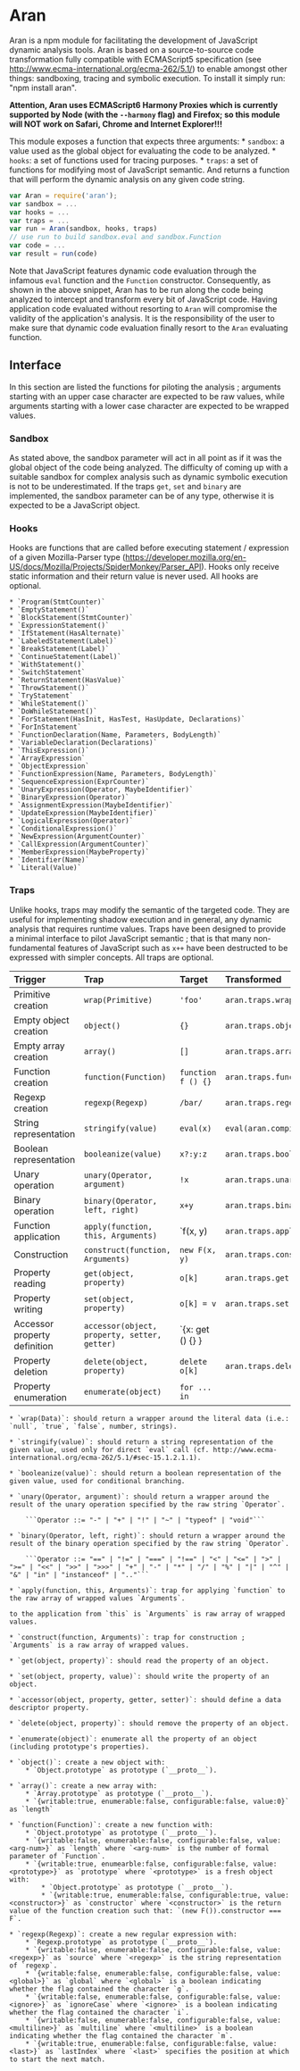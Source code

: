 # Aran

Aran is a npm module for facilitating the development of JavaScript dynamic analysis tools. Aran is based on a source-to-source code transformation fully compatible with ECMAScript5 specification (see http://www.ecma-international.org/ecma-262/5.1/) to enable amongst other things: sandboxing, tracing and symbolic execution. To install it simply run: "npm install aran".

**Attention, Aran uses ECMAScript6 Harmony Proxies which is currently supported by Node (with the `--harmony` flag) and Firefox; so this module will NOT work on Safari, Chrome and Internet Explorer!!!**

This module exposes a function that expects three arguments:
    * `sandbox`: a value used as the global object for evaluating the code to be analyzed.
    * `hooks`: a set of functions used for tracing purposes.
    * `traps`: a set of functions for modifying most of JavaScript semantic.
And returns a function that will perform the dynamic analysis on any given code string.

```javascript
var Aran = require('aran');
var sandbox = ...
var hooks = ...
var traps = ...
var run = Aran(sandbox, hooks, traps)
// use run to build sandbox.eval and sandbox.Function
var code = ...
var result = run(code)
```

Note that JavaScript features dynamic code evaluation through the infamous `eval` function and the `Function` constructor. Consequently, as shown in the above snippet, Aran has to be run along the code being analyzed to intercept and transform every bit of JavaScript code. Having application code evaluated without resorting to `Aran` will compromise the validity of the application's analysis. It is the responsibility of the user to make sure that dynamic code evaluation finally resort to the `Aran` evaluating function.

## Interface

In this section are listed the functions for piloting the analysis ; arguments starting with an upper case character are expected to be raw values, while arguments starting with a lower case character are expected to be wrapped values.

### Sandbox

As stated above, the sandbox parameter will act in all point as if it was the global object of the code being analyzed. The difficulty of coming up with a suitable sandbox for complex analysis such as dynamic symbolic execution is not to be underestimated. If the traps `get`, `set` and `binary` are implemented, the sandbox parameter can be of any type, otherwise it is expected to be a JavaScript object.

### Hooks

Hooks are functions that are called before executing statement / expression of a given Mozilla-Parser type (https://developer.mozilla.org/en-US/docs/Mozilla/Projects/SpiderMonkey/Parser_API). Hooks only receive static information and their return value is never used. All hooks are optional.

    * `Program(StmtCounter)`
    * `EmptyStatement()`
    * `BlockStatement(StmtCounter)`
    * `ExpressionStatement()`
    * `IfStatement(HasAlternate)`
    * `LabeledStatement(Label)`
    * `BreakStatement(Label)`
    * `ContinueStatement(Label)`
    * `WithStatement()`
    * `SwitchStatement`
    * `ReturnStatement(HasValue)`
    * `ThrowStatement()`
    * `TryStatement`
    * `WhileStatement()`
    * `DoWhileStatement()`
    * `ForStatement(HasInit, HasTest, HasUpdate, Declarations)`
    * `ForInStatement`
    * `FunctionDeclaration(Name, Parameters, BodyLength)`
    * `VariableDeclaration(Declarations)`
    * `ThisExpression()`
    * `ArrayExpression`
    * `ObjectExpression`
    * `FunctionExpression(Name, Parameters, BodyLength)`
    * `SequenceExpression(ExprCounter)`
    * `UnaryExpression(Operator, MaybeIdentifier)`
    * `BinaryExpression(Operator)`
    * `AssignmentExpression(MaybeIdentifier)`
    * `UpdateExpression(MaybeIdentifier)`
    * `LogicalExpression(Operator)`
    * `ConditionalExpression()`
    * `NewExpression(ArgumentCounter)`
    * `CallExpression(ArgumentCounter)`
    * `MemberExpression(MaybeProperty)`
    * `Identifier(Name)`
    * `Literal(Value)`

### Traps

Unlike hooks, traps may modify the semantic of the targeted code. They are useful for implementing shadow execution and in general, any dynamic analysis that requires runtime values. Traps have been designed to provide a minimal interface to pilot JavaScript semantic ; that is that many non-fundamental features of JavaScript such as `x++` have been destructed to be expressed with simpler concepts. All traps are optional.


Trigger | Trap | Target | Transformed 
:---------|:-----------|:----------|:--------
Primitive creation | `wrap(Primitive)` | `'foo'` | `aran.traps.wrap('foo')`
Empty object creation | `object()` | `{}`| `aran.traps.object()`
Empty array creation | `array()` | `[]` | `aran.traps.array()`
Function creation | `function(Function)` | `function f () {}` | `aran.traps.function(function () {})`
Regexp creation | `regexp(Regexp)` | `/bar/` | `aran.traps.regex(/bar/)`
String representation | `stringify(value)` | `eval(x)` | `eval(aran.compile(aran.traps.stringify(x)))`
Boolean representation | `booleanize(value)` | `x?:y:z` | `aran.traps.booleanize(x)?y:z`
Unary operation | `unary(Operator, argument)` | `!x` | `aran.traps.unary('!', x)`
Binary operation | `binary(Operator, left, right)` | `x+y` | `aran.traps.binary('+', x, y)`
Function application | `apply(function, this, Arguments)` | `f(x, y) | `aran.traps.apply(f, undefined, [x,y])`
Construction | `construct(function, Arguments)` | `new F(x, y)` | `aran.traps.construct(F, [x,y])`
Property reading | `get(object, property)` | `o[k]` | `aran.traps.get(o, k)`
Property writing | `set(object, property)` | `o[k] = v` | `aran.traps.set(o, k, v)`
Accessor property definition | `accessor(object, property, setter, getter)` | `{x: get () {} } |
Property deletion | `delete(object, property)` | `delete o[k]` | `aran.traps.delete(o, k)`
Property enumeration | `enumerate(object)` | `for ... in` | 

    * `wrap(Data)`: should return a wrapper around the literal data (i.e.: `null`, `true`, `false`, number, strings).
    
    * `stringify(value)`: should return a string representation of the given value, used only for direct `eval` call (cf. http://www.ecma-international.org/ecma-262/5.1/#sec-15.1.2.1.1).
    
    * `booleanize(value)`: should return a boolean representation of the given value, used for conditional branching.
    
    * `unary(Operator, argument)`: should return a wrapper around the result of the unary operation specified by the raw string `Operator`.

        ```Operator ::= "-" | "+" | "!" | "~" | "typeof" | "void"```

    * `binary(Operator, left, right)`: should return a wrapper around the result of the binary operation specified by the raw string `Operator`.
        
        ```Operator ::= "==" | "!=" | "===" | "!==" | "<" | "<=" | ">" | ">=" | "<<" | ">>" | ">>>" | "+" | "-" | "*" | "/" | "%" | "|" | "^" | "&" | "in" | "instanceof" | ".."```

    * `apply(function, this, Arguments)`: trap for applying `function` to the raw array of wrapped values `Arguments`.

    to the application from `this` is `Arguments` is raw array of wrapped values.
    
    * `construct(function, Arguments)`: trap for construction ; `Arguments` is a raw array of wrapped values.
    
    * `get(object, property)`: should read the property of an object.
    
    * `set(object, property, value)`: should write the property of an object.
    
    * `accessor(object, property, getter, setter)`: should define a data descriptor property.
    
    * `delete(object, property)`: should remove the property of an object.
    
    * `enumerate(object)`: enumerate all the property of an object (including prototype's properties).
    
    * `object()`: create a new object with:
        * `Object.prototype` as prototype (`__proto__`).
    
    * `array()`: create a new array with:
        * `Array.prototype` as prototype (`__proto__`).
        * `{writable:true, enumerable:false, configurable:false, value:0}` as `length`
    
    * `function(Function)`: create a new function with:
        * `Object.prototype` as prototype (`__proto__`).
        * `{writable:false, enumerable:false, configurable:false, value:<arg-num>}` as `length` where `<arg-num>` is the number of formal parameter of `Function`.
        * `{writable:true, enumearble:false, configurable:false, value:<prototype>}` as `prototype` where `<prototype>` is a fresh object with:
            * `Object.prototype` as prototype (`__proto__`).
            * `{writable:true, enumerable:false, configurable:true, value:<constructor>}` as `constructor` where `<constructor>` is the return value of the function creation such that: `(new F()).constructor === F`.
    
    * `regexp(Regexp)`: create a new regular expression with:
        * `Regexp.prototype` as prototype (`__proto__`).
        * `{writable:false, enumerable:false, configurable:false, value:<regexp>}` as `source` where `<regexp>` is the string representation of `regexp`.
        * `{writable:false, enumerable:false, configurable:false, value:<global>}` as `global` where `<global>` is a boolean indicating whether the flag contained the character `g`.
        * `{writable:false, enumerable:false, configurable:false, value:<ignore>}` as `ignoreCase` where `<ignore>` is a boolean indicating whether the flag contained the character `i`.
        * `{writable:false, enumerable:false, configurable:false, value:<multiline>}` as `multiline` where `<multiline>` is a boolean indicating whether the flag contained the character `m`.
        * `{writable:true, enumerable:false, configurable:false, value:<last>}` as `lastIndex` where `<last>` specifies the position at which to start the next match.
